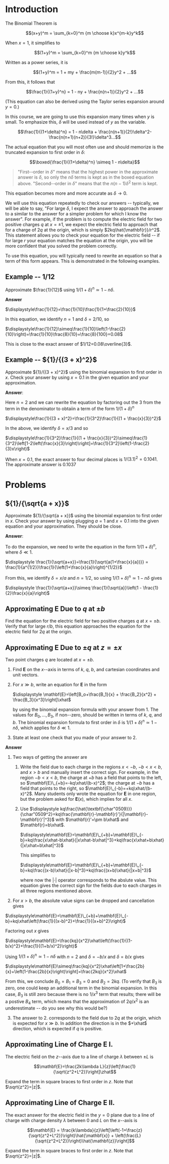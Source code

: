 # Introduction

The Binomial Theorem is

$$(x+y)^m = \sum_{k=0}^m {m \choose k}x^{m-k}y^k$$

When $x=1$, it simplifies to

$$(1+y)^m = \sum_{k=0}^m {m \choose k}y^k$$

Written as a power series, it is

$$(1+y)^m = 1 + my + \frac{m(m-1)}{2}y^2 + ...$$

From this, it follows that

$$\frac{1}{(1+y)^n} = 1 - ny + \frac{n(n+1)}{2}y^2 + ...$$

(This equation can also be derived using the Taylor series expansion around $y=0$.)

In this course, we are going to use this expansion many times when $y$ is small. To emphasize this, $\delta$ will be used instead of $y$ as the variable. 

$$\frac{1}{(1+\delta)^n} = 1 - n\delta + \frac{n(n+1)}{2!}\delta^2- \frac{n(n+1)(n+2)}{3!}\delta^3...$$

The actual equation that you will most often use and should memorize is the truncated expansion to first order in $\delta$:

$$\boxed{\frac{1}{(1+\delta)^n} \simeq 1 - n\delta}$$

> "First--order in $\delta$" means that the highest power in the approximate answer is $\delta$, so only the $n\delta$ terms is kept as in the boxed equation above. "Second--order in $\delta$" means that the $n(n-1)\delta^2$ term is kept.

This equation becomes more and more accurate as $\delta \rightarrow 0$.

We will use this equation repeatedly to check our answers -- typically, we will be able to say, "For large $\delta$, I expect the answer to approach the answer to a similar to the answer for a simpler problem for which I know the answer". For example, if the problem is to compute the electric field for two positive charges $q$ at $x=\pm 1$, we expect the electric field to approach that for a charge of $2q$ at the origin, which is simply $2kq\hat{\mathbf{r}}/r^2$. This statement allows you to check your equation for the electric field -- if for large $r$ your equation matches the equation at the origin, you will be more confident that you solved the problem correctly.

To use this equation, you will typically need to rewrite an equation so that a term of this form appears. This is demonstrated in the following examples.

## Example -- ${1}/{12}$

Approximate $\frac{1}{12}$ using ${1}/{(1+\delta)^n} \simeq 1 - n\delta$.

**Answer**

$\displaystyle\frac{1}{12}=\frac{1}{10}\frac{1}{1+\frac{2}{10}}$

In this equation, we identify $n=1$ and $\delta = 2/10$, so

$\displaystyle\frac{1}{12}\simeq\frac{1}{10}\left(1-\frac{2}{10}\right)=\frac{1}{10}\frac{8}{10}=\frac{8}{100}=0.08$

This is close to the exact answer of $1/12=0.08\overline{3}$.

## Example -- $\{1}/{(3 + x)^2}$

Approximate $\{1}/{(3 + x)^2}$ using the binomial expansion to first order in $x$. Check your answer by using $x=0.1$ in the given equation and your approximation.

**Answer**:

Here $n=2$ and we can rewrite the equation by factoring out the $3$ from the term in the denominator to obtaiin a term of the form ${1}/{(1+\delta)^n}$

$\displaystyle\frac{1}{(3 + x)^2}=\frac{1}{3^2}\frac{1}{(1 + \frac{x}{3})^2}$

In the above, we identify $\delta=x/3$ and so

$\displaystyle\frac{1}{3^2}\frac{1}{(1 + \frac{x}{3})^2}\simeq\frac{1}{3^2}\left[1-2\left(\frac{x}{3}\right)\right]=\frac{1}{3^2}\left(1-\frac{2}{3}x\right)$

When $x=0.1$, the exact answer to four decimal places is $1/(3.1)^2=0.1041$. The approximate answer is $0.1037$

# Problems

## ${1}/{\sqrt{a + x}}$

Approximate ${1}/{\sqrt{a + x}}$ using the binomial expansion to first order in $x$. Check your answer by using plugging $a=1$ and $x=0.1$ into the given equation and your approximation. They should be close.

**Answer**:

To do the expansion, we need to write the equation in the form $1/(1+\delta)^n$, where $\delta \ll 1$.

$\displaystyle \frac{1}{\sqrt{a+x}}=\frac{1}{\sqrt{a(1+\frac{x}{a})}} = \frac{1}{a^{1/2}}\frac{1}{\left(1+\frac{x}{a}\right)^{1/2}}$

From this, we identify $\delta=x/a$ and $n=1/2$, so using $1/(1+\delta)^n\simeq 1-n\delta$ gives

$\displaystyle \frac{1}{\sqrt{a+x}}\simeq \frac{1}{\sqrt{a}}\left(1 - \frac{1}{2}\frac{x}{a}\right)$

## Approximating $\mathbf{E}$ Due to $q$ at $\pm b$

Find the equation for the electric field for two positive charges $q$ at $x=\pm b$. Verify that for large $r/b$, this equation approaches the equation for the electric field for $2q$ at the origin.

## Approximating $\mathbf{E}$ Due to $\pm q$ at $z=\pm x$

Two point charges $q$ are located at $x=\pm b$.

1. Find $\mathbf{E}$ on the $x$--axis in terms of $k$, $q$, $b$, and cartesian coordinates and unit vectors.
2. For $x\gg b$, write an equation for $\mathbf{E}$ in the form

   $\displaystyle \mathbf{E}=\left[B_o+\frac{B_1}{x} + \frac{B_2}{x^2} + \frac{B_3}{x^3}\right]\xhat$
   
   by using the binomial expansion formula with your answer from 1. The values for $B_0, ..., B_3$, if non--zero, should be written in terms of $k$, $q$, and $b$. The binomial expansion formula to first order in $\delta$ is $1/(1+\delta)^n\simeq 1-n\delta$, which applies for $\delta \ll 1$.
3. State at least one check that you made of your answer to 2.

**Answer**

1. Two ways of getting the answer are
   1. Write the field due to each charge in the regions $x\lt -b$, $-b\lt x\lt b$, and $x>b$ and manually insert the correct sign. For example, in the region $-b\lt x\lt b$, the charge at $+b$ has a field that points to the left, so $\mathbf{E}\_{+b}=-kq\xhat/(b-x)^2$; the charge at $-b$ has a field that points to the right, so $\mathbf{E}\_{-b}=+kq\xhat/(b-x)^2$. Many students only wrote the equation for $\mathbf{E}$ in one region, but the problem asked for $\mathbf{E}(x)$, which implies for all $x$.

   2. Use $\displaystyle kq\frac{\hat{\textbf{\char"0509}}}{\char"0509^2}=kq\frac{\mathbf{r}-\mathbf{r}'}{|\mathbf{r}-\mathbf{r}'|^3}$ with $\mathbf{r}'=\pm b\xhat$ and $\mathbf{r}=b\xhat$.

      $\displaystyle\mathbf{E}=\mathbf{E}\_{+b}+\mathbf{E}\_{-b}=kq\frac{x\xhat-b\xhat}{|x\xhat-b\xhat|^3}+kq\frac{x\xhat+b\xhat}{|x\xhat+b\xhat|^3}$

      This simplifies to

      $\displaystyle\mathbf{E}=\mathbf{E}\_{+b}+\mathbf{E}\_{-b}=kq\frac{(x-b)\xhat}{|x-b|^3}+kq\frac{(x+b)\xhat}{|x+b|^3}$

      where now the $|\cdot|$ operator corresponds to the abslute value. This equation gives the correct sign for the fields due to each charges in all three regions mentioned above.

2. For $x\gt b$, the absolute value signs can be dropped and cancellation gives 

  $\displaystyle\mathbf{E}=\mathbf{E}\_{+b}+\mathbf{E}\_{-b}=kq\xhat\left(\frac{1}{(x-b)^2}+\frac{1}{(x+b)^2}\right)$
      
  Factoring out $x$ gives

  $\displaystyle\mathbf{E}=\frac{kq}{x^2}\xhat\left(\frac{1}{(1-b/x)^2}+\frac{1}{(1+b/x)^2}\right)$
   
   Using $1/(1+\delta)^n\simeq 1-n\delta$ with $n=2$ and $\delta=-b/x$ and $\delta=b/x$ gives
   
   $\displaystyle\mathbf{E}\simeq\frac{kq}{x^2}\xhat\left[1+\frac{2b}{x}+\left(1-\frac{2b}{x}\right)\right]=\frac{2kq}{x^2}\xhat$

   From this, we conclude $B_0=B_1=B_3=0$ and $B_2=2kq$. (To verify that $B_3$ is zero, one could keep an additional term in the binomial expansion. In this case, $B_3$ is still zero because there is no $1/x^3$ term that results; there will be a postive $B_4$ term, which means that the approximation of $2q/x^2$ is an underestimate -- do you see why this would be?)

3. The answer to 2. corresponds to the field due to $2q$ at the origin, which is expected for $x\gg b$. In addition the direction is in the $+\xhat$ direction, which is expected if $q$ is positive.

## Approximating Line of Charge $\mathbf{E}$ I.

The electric field on the $z$--axis due to a line of charge $\lambda$ between $\pm L$ is

$$\mathbf{E}=\frac{2k\lambda L}{z}\left[\frac{1}{\sqrt{z^2+L^2}}\right]\zhat$$

Expand the term in square braces to first order in $z$. Note that $\sqrt{z^2}=|z|$.

## Approximating Line of Charge $\mathbf{E}$ II.

The exact answer for the electric field in the $y=0$ plane due to a line of charge with charge density $\lambda$ between $0$ and $L$ on the $x$--axis is

$$\mathbf{E} = \frac{k\lambda}{z}\left[\left(-1+\frac{z}{\sqrt{z^2+L^2}}\right)\hat{\mathbf{x}} + \left(\frac{L}{\sqrt{z^2+L^2}}\right)\hat{\mathbf{z}}\right]$$

Expand the term in square braces to first order in $z$. Note that $\sqrt{z^2}=|z|$.
